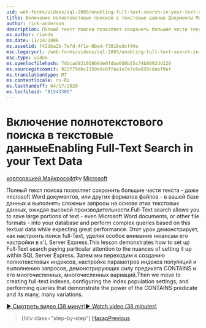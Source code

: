 ```yaml
---
uid: web-forms/videos/sql-2005/enabling-full-text-search-in-your-text-data
title: Включение полнотекстовых поисков в текстовые данные Документы Майкрософт
author: rick-anderson
description: Полный текст поиска позволяет сохранить большие части текста - даже Microsoft Word документов, или других форматов файлов - в вашей базе данных и выполнять сложные qu ...
ms.author: riande
ms.date: 11/14/2006
ms.assetid: f42dba2b-7efd-4f1e-8bed-f3816edcf44a
msc.legacyurl: /web-forms/videos/sql-2005/enabling-full-text-search-in-your-text-data
msc.type: video
ms.openlocfilehash: 7dbcad93101868de0fdaa0d0b25c74b8092dd128
ms.sourcegitcommit: 022f79dbc1350e0c6ffaa1e7e7c6e850cdabf9af
ms.translationtype: MT
ms.contentlocale: ru-RU
ms.lasthandoff: 04/17/2020
ms.locfileid: "81543305"
---
```

# <a name="enabling-full-text-search-in-your-text-data"></a><span data-ttu-id="c9280-103">Включение полнотекстового поиска в текстовые данные</span><span class="sxs-lookup"><span data-stu-id="c9280-103">Enabling Full-Text Search in your Text Data</span></span>

<span data-ttu-id="c9280-104">[корпорацией Майкрософт](https://github.com/microsoft)</span><span class="sxs-lookup"><span data-stu-id="c9280-104">by [Microsoft](https://github.com/microsoft)</span></span>

<span data-ttu-id="c9280-105">Полный текст поиска позволяет сохранить большие части текста - даже microsoft Word документов, или других форматов файлов - в вашей базе данных и выполнять сложные запросы на основе этих текстовых данных, ожидая высокой производительности.</span><span class="sxs-lookup"><span data-stu-id="c9280-105">Full-Text search allows you to save large portions of text - even Microsoft Word documents, or other file formats - into your database and perform complex queries based on this textual data while expecting great performance.</span></span> <span data-ttu-id="c9280-106">Этот урок демонстрирует, как настроить поиск full-Text, уделяя особое внимание нюансам его настройки в s'L Server Express.</span><span class="sxs-lookup"><span data-stu-id="c9280-106">This lesson demonstrates how to set up Full-Text search paying particular attention to the nuances of setting it up within SQL Server Express.</span></span> <span data-ttu-id="c9280-107">Затем мы переходим к созданию полнотекстовых индексов, настройке параметров индекса популяций и выполнению запросов, демонстрирующих силу предиката CONTAINS и его многочисленных, многочисленных вариаций.</span><span class="sxs-lookup"><span data-stu-id="c9280-107">Then we move to creating full-text indexes, configuring the index population settings, and performing queries that demonstrate the power of the CONTAINS predicate and its many, many variations.</span></span>

[<span data-ttu-id="c9280-108">&#9654; Смотреть видео (38 минут)</span><span class="sxs-lookup"><span data-stu-id="c9280-108">&#9654; Watch video (38 minutes)</span></span>](https://channel9.msdn.com/Blogs/ASP-NET-Site-Videos/enabling-full-text-search-in-your-text-data)

> [!div class="step-by-step"]
> [<span data-ttu-id="c9280-109">Назад</span><span class="sxs-lookup"><span data-stu-id="c9280-109">Previous</span></span>](creating-and-using-stored-procedures.md)
